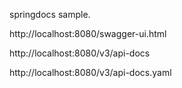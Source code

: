 springdocs sample.

http://localhost:8080/swagger-ui.html

http://localhost:8080/v3/api-docs

http://localhost:8080/v3/api-docs.yaml